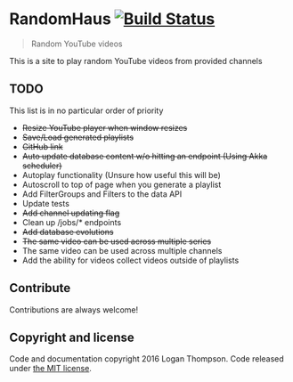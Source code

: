 # RandomHaus [![Build Status](https://travis-ci.org/Cobbleopolis/RandomHaus.svg?branch=master)](https://travis-ci.org/Cobbleopolis/RandomHaus)
> Random YouTube videos

This is a site to play random YouTube videos from provided channels

## TODO
This list is in no particular order of priority
- ~~Resize YouTube player when window resizes~~
- ~~Save/Load generated playlists~~
- ~~GitHub link~~
- ~~Auto update database content w/o hitting an endpoint (Using Akka scheduler)~~
- Autoplay functionality (Unsure how useful this will be)
- Autoscroll to top of page when you generate a playlist
- Add FilterGroups and Filters to the data API
- Update tests
- ~~Add channel updating flag~~
- Clean up /jobs/* endpoints
- ~~Add database evolutions~~
- ~~The same video can be used across multiple series~~
- The same video can be used across multiple channels
- Add the ability for videos collect videos outside of playlists


## Contribute

Contributions are always welcome!


## Copyright and license

Code and documentation copyright 2016 Logan Thompson. Code released under [the MIT license](https://github.com/Cobbleopolis/RandomHaus/blob/master/LICENSE).

